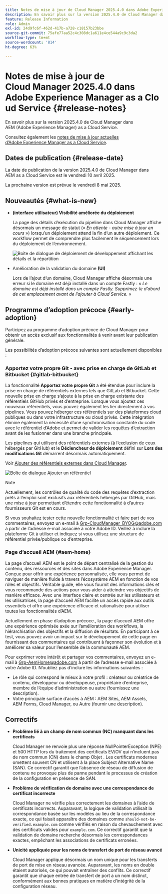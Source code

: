 ```yaml
---
title: Notes de mise à jour de Cloud Manager 2025.4.0 dans Adobe Experience Manager as a Cloud Service
description: En savoir plus sur la version 2025.4.0 de Cloud Manager dans AEM as a Cloud Service.
feature: Release Information
role: Admin
exl-id: 24d9fc6f-462d-417b-a728-c18157b23bbe
source-git-commit: 75afe77aa52c4c308dc1a611e4ce544a9c9c3da2
workflow-type: tm+mt
source-wordcount: '814'
ht-degree: 63%

---
```


# Notes de mise à jour de Cloud Manager 2025.4.0 dans Adobe Experience Manager as a Cloud Service {#release-notes}

<!-- https://wiki.corp.adobe.com/display/DMSArchitecture/Cloud+Manager+2025.03.0+Release -->

En savoir plus sur la version 2025.4.0 de Cloud Manager dans AEM (Adobe Experience Manager) as a Cloud Service.


Consultez également les [notes de mise à jour actuelles d’Adobe Experience Manager as a Cloud Service](/help/release-notes/release-notes-cloud/release-notes-current.md).

## Dates de publication {#release-date}

La date de publication de la version 2025.4.0 de Cloud Manager dans AEM as a Cloud Service est le vendredi 10 avril 2025.

La prochaine version est prévue le vendredi 8 mai 2025.

## Nouveautés {#what-is-new}

* **(interface utilisateur) Visibilité améliorée du déploiement**

  La page des détails d’exécution du pipeline dans Cloud Manager affiche désormais un message de statut (« *En attente - autre mise à jour en cours* ») lorsqu’un déploiement attend la fin d’un autre déploiement. Ce workflow permet de comprendre plus facilement le séquencement lors du déploiement de l’environnement.  <!-- CMGR-66890 -->

  ![Boîte de dialogue de déploiement de développement affichant les détails et la répartition](/help/implementing/cloud-manager/release-notes/assets/dev-deployment.png)

* Amélioration de la validation du domaine **(UI)**

  Lors de l’ajout d’un domaine, Cloud Manager affiche désormais une erreur si le domaine est déjà installé dans un compte Fastly : « *Le domaine est déjà installé dans un compte Fastly. Supprimez-le d’abord de cet emplacement avant de l’ajouter à Cloud Service.* »

## Programme d’adoption précoce {#early-adoption}

Participez au programme d’adoption précoce de Cloud Manager pour obtenir un accès exclusif aux fonctionnalités à venir avant leur publication générale.

Les possibilités d’adoption précoce suivantes sont actuellement disponibles :

### Apportez votre propre Git - avec prise en charge de GitLab et Bitbucket {#gitlab-bitbucket}

<!-- BOTH CS & AMS -->

La fonctionnalité **Apportez votre propre Git** a été étendue pour inclure la prise en charge de référentiels externes tels que GitLab et Bitbucket. Cette nouvelle prise en charge s’ajoute à la prise en charge existante des référentiels GitHub privés et d’entreprise. Lorsque vous ajoutez ces nouveaux référentiels, vous pouvez également les lier directement à vos pipelines. Vous pouvez héberger ces référentiels sur des plateformes cloud publiques ou dans votre infrastructure ou cloud privés. Cette intégration élimine également la nécessité d’une synchronisation constante du code avec le référentiel d’Adobe et permet de valider les requêtes d’extraction avant de les fusionner dans une branche principale.

Les pipelines qui utilisent des référentiels externes (à l’exclusion de ceux hébergés par GitHub) et le **Déclencheur de déploiement** défini sur **Lors des modifications Git** démarrent désormais automatiquement.

Voir [Ajouter des référentiels externes dans Cloud Manager](/help/implementing/cloud-manager/managing-code/external-repositories.md).

![Boîte de dialogue Ajouter un référentiel](/help/implementing/cloud-manager/release-notes/assets/repositories-add-release-notes.png)

>[!NOTE]
>
>Actuellement, les contrôles de qualité du code des requêtes d’extraction prêts à l’emploi sont exclusifs aux référentiels hébergés par GitHub, mais une mise à jour permettant d’étendre cette fonctionnalité à d’autres fournisseurs Git est en cours.

Si vous souhaitez tester cette nouvelle fonctionnalité et faire part de vos commentaires, envoyez un e-mail à [Grp-CloudManager_BYOG@adobe.com](mailto:Grp-CloudManager_BYOG@adobe.com) à partir de l’adresse e-mail associée à votre Adobe ID. Veillez à inclure la plateforme Git à utiliser et indiquez si vous utilisez une structure de référentiel privée/publique ou d’entreprise.

### Page d’accueil AEM {#aem-home}

La page d’accueil AEM est le point de départ centralisé de la gestion du contenu, des ressources et des sites dans Adobe Experience Manager. Conçue pour offrir une expérience personnalisée, elle vous permet de naviguer de manière fluide à travers l’écosystème AEM en fonction de vos rôles et objectifs. Véritable guide, elle vous fournit des informations clés et vous recommande des actions pour vous aider à atteindre vos objectifs de manière efficace. Avec une interface claire et centrée sur les utilisateurs et les utilisatrices, la page d’accueil AEM facilite un accès rapide aux outils essentiels et offre une expérience efficace et rationalisée pour utiliser toutes les fonctionnalités d’AEM.

Actuellement en phase d’adoption précoce., la page d’accueil AEM offre une expérience optimisée axée sur l’amélioration des workflows, la hiérarchisation des objectifs et la diffusion de résultats. En participant à ce test, vous pouvez avoir un impact sur le développement de cette page en fournissant des commentaires qui contribuent à façonner son évolution et à améliorer sa valeur pour l’ensemble de la communauté AEM.

Pour exprimer votre intérêt et partager vos commentaires, envoyez un e-mail à [Grp-AemHome@adobe.com](mailto:Grp-AemHome@adobe.com) à partir de l’adresse e-mail associée à votre Adobe ID. N’oubliez pas d’inclure les informations suivantes :

* Le rôle qui correspond le mieux à votre profil : créateur ou créatrice de contenu, développeur ou développeuse, propriétaire d’entreprise, membre de l’équipe d’administration ou autre (fournissez une description).
* Votre principale surface d’accès à AEM : AEM Sites, AEM Assets, AEM Forms, Cloud Manager, ou Autre (fournir une description).


## Correctifs

* **Problème lié à un champ de nom commun (NC) manquant dans les certificats**

  Cloud Manager ne renvoie plus une réponse NullPointerException (NPE) et 500 HTTP lors du traitement des certificats EV/OV qui n’incluent pas de nom commun (CN) dans le champ Objet . Les certificats modernes omettent souvent CN et utilisent à la place Subject Alternative Name (SAN). Ce correctif garantit que l’absence de réseau de diffusion de contenu ne provoque plus de panne pendant le processus de création de la configuration en présence de SAN. <!-- CMGR-67548 -->

* **Problème de vérification de domaine avec une correspondance de certificat incorrecte**

  Cloud Manager ne vérifie plus correctement les domaines à l’aide de certificats incorrects. Auparavant, la logique de validation utilisait la correspondance basée sur les modèles au lieu de la correspondance exacte, ce qui faisait apparaître des domaines comme `should-not-be-verified.example.com` comme vérifiés en raison du chevauchement avec des certificats valides pour `example.com`. Ce correctif garantit que la validation de domaine recherche désormais les correspondances exactes, empêchant les associations de certificats erronées. <!-- CMGR-67225 -->

* **Unicité appliquée pour les noms de transfert de port de réseau avancé**

  Cloud Manager applique désormais un nom unique pour les transferts de port de mise en réseau avancée. Auparavant, les noms en double étaient autorisés, ce qui pouvait entraîner des conflits. Ce correctif garantit que chaque entrée de transfert de port a un nom distinct, conformément aux bonnes pratiques en matière d’intégrité de la configuration réseau. <!-- CMGR-67082 -->


<!-- ## Known issues {#known-issues} -->
